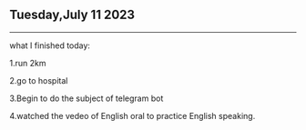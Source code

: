 ## Tuesday,July 11 2023

------

what I finished today:

1.run 2km

2.go to hospital

3.Begin to do the subject of telegram bot

4.watched the vedeo of English oral to practice English speaking.